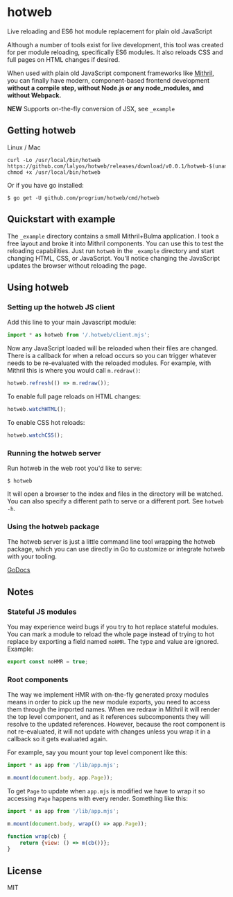 # hotweb
Live reloading and ES6 hot module replacement for plain old JavaScript

Although a number of tools exist for live development, this tool was
created for per module reloading, specifically ES6 modules.
It also reloads CSS and full pages on HTML changes if desired.

When used with plain old JavaScript component frameworks like
[Mithril](https://mithril.js.org/), you can finally have modern, component-based frontend
development **without a compile step, without Node.js or any node_modules,
and without Webpack.**

**NEW** Supports on-the-fly conversion of JSX, see `_example`

## Getting hotweb

Linux / Mac
```
curl -Lo /usr/local/bin/hotweb https://github.com/lalyos/hotweb/releases/download/v0.0.1/hotweb-$(uname)
chmod +x /usr/local/bin/hotweb
```

Or if you have go installed:
```
$ go get -U github.com/progrium/hotweb/cmd/hotweb
```

## Quickstart with example
The `_example` directory contains a small Mithril+Bulma application. I took a free
layout and broke it into Mithril components. You can use this to test the reloading
capabilities. Just run `hotweb` in the `_example` directory and start changing HTML, CSS,
or JavaScript. You'll notice changing the JavaScript updates the browser without reloading
the page.

## Using hotweb

### Setting up the hotweb JS client
Add this line to your main Javascript module:
```javascript
import * as hotweb from '/.hotweb/client.mjs';
```
Now any JavaScript loaded will be reloaded when their files are changed.
There is a callback for when a reload occurs so you can trigger whatever needs
to be re-evaluated with the reloaded modules. For example, with Mithril this
is where you would call `m.redraw()`:
```javascript
hotweb.refresh(() => m.redraw());
```
To enable full page reloads on HTML changes:
```javascript
hotweb.watchHTML();
```
To enable CSS hot reloads:
```javascript
hotweb.watchCSS();
```

### Running the hotweb server
Run hotweb in the web root you'd like to serve:
```
$ hotweb
```
It will open a browser to the index and files in the directory will be watched.
You can also specify a different path to serve or a different port. See `hotweb -h`.

### Using the hotweb package
The hotweb server is just a little command line tool wrapping the hotweb package,
which you can use directly in Go to customize or integrate hotweb with your tooling.

[GoDocs](https://godoc.org/github.com/progrium/hotweb/pkg/hotweb)

## Notes

### Stateful JS modules
You may experience weird bugs if you try to hot replace stateful modules. You can
mark a module to reload the whole page instead of trying to hot replace by exporting
a field named `noHMR`. The type and value are ignored. Example:
```javascript
export const noHMR = true;
```

### Root components
The way we implement HMR with on-the-fly generated proxy modules means in order to pick
up the new module exports, you need to access them through the imported names. When we
redraw in Mithril it will render the top level component, and as it references
subcomponents they will resolve to the updated references. However, because the root component is not
re-evaluated, it will not update with changes unless you wrap it in a callback so it
gets evaluated again.

For example, say you mount your top level component like this:
```javascript
import * as app from '/lib/app.mjs';

m.mount(document.body, app.Page));
```
To get `Page` to update when `app.mjs` is modified we have to wrap it so accessing
`Page` happens with every render. Something like this:
```javascript
import * as app from '/lib/app.mjs';

m.mount(document.body, wrap(() => app.Page));

function wrap(cb) {
    return {view: () => m(cb())};
}
```

## License
MIT